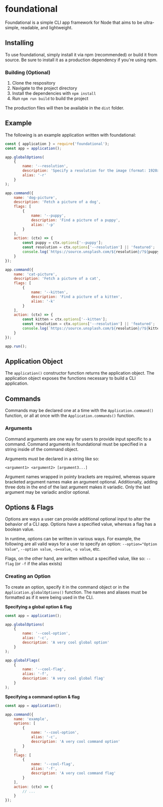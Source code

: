 # foundational
Foundational is a simple CLI app framework for Node that aims to be ultra-simple, readable, and lightweight.

## Installing
To use foundational, simply install it via npm (recommended) or build it from source. Be sure to install it as a production dependency if you're using npm.

### Building (Optional)
1. Clone the respository
2. Navigate to the project directory
3. Install the dependencies with `npm install` 
4. Run `npm run build` to build the project

The production files will then be available in the `dist` folder.

## Example
The following is an example application written with foundational:

```javascript
const { application } = require('foundational');
const app = application();

app.globalOptions(
    {
        name: '--resolution',
        description: 'Specify a resolution for the image (format: 1920x1080, 1024x768, etc.)',
        alias: '-r'
    }
);

app.command({
    name: 'dog-picture',
    description: 'Fetch a picture of a dog',
    flags: [
        {
            name: '--puppy',
            description: 'Find a picture of a puppy',
            alias: '-p'
        }
    ],
    action: (ctx) => {
        const puppy = ctx.options['--puppy'];
        const resolution = ctx.options['--resolution'] || 'featured';
        console.log(`https://source.unsplash.com/${resolution}/?${puppy ? 'puppy' : 'dog'}`);
    }
});

app.command({
    name: 'cat-picture',
    description: 'Fetch a picture of a cat',
    flags: [
        {
            name: '--kitten',
            description: 'Find a picture of a kitten',
            alias: '-k'
        }
    ],
    action: (ctx) => {
        const kitten = ctx.options['--kitten'];
        const resolution = ctx.options['--resolution'] || 'featured';
        console.log(`https://source.unsplash.com/${resolution}/?${kitten ? 'kitten' : 'cat'}`);
    }
});

app.run();
```
<!-- WIP -->

## Application Object
The `application()` constructor function returns the application object. The application object exposes the functions necessary to build a CLI application.

<!-- WIP -->

## Commands
Commands may be declared one at a time with the `Application.command()` function, or all at once with the `Application.commands()` function.

### Arguments
Command arguments are one way for users to provide input specific to a command. Command arguments in foundational must be specified in a string inside of the command object. 

Arguments must be declared in a string like so:
```
<argument1> <argument2> [argument3...]
```

Argument names wrapped in pointy brackets are required, whereas square bracketed argument names make an argument optional. Additionally, adding three dots in the end of the last argument makes it variadic. Only the last argument may be variadic and/or optional.

## Options & Flags
Options are ways a user can provide additional optional input to alter the behavior of a CLI app. Options have a specified value, whereas a flag has a boolean value. 

In runtime, options can be written in various ways. For example, the following are all valid ways for a user to specify an option: `--option="Option Value"`, `--option value`, `-o=value`, `-o value`, etc.


Flags, on the other hand, are written without a specified value, like so: `--flag` (or `-f` if the alias exists)

### Creating an Option
To create an option, specify it in the command object or in the `Application.globalOptions()` function. The names and aliases must be formatted as if it were being used in the CLI.

**Specifying a global option & flag**

```javascript
const app = application();

app.globalOptions(
    {
        name: '--cool-option',
        alias: '-c',
        description: 'A very cool global option'
    }
);

app.globalFlags(
    {
        name: '--cool-flag',
        alias: '-f',
        description: 'A very cool global flag'
    }
);
```

**Specifying a command option & flag**

```javascript
const app = application();

app.command({
    name: 'example',
    options: [
        {
            name: '--cool-option',
            alias: '-c',
            description: 'A very cool command option'
        }
    ],
    flags: [
        {
            name: '--cool-flag',
            alias: '-f',
            description: 'A very cool command flag'
        }
    ],
    action: (ctx) => {
        // ...
    }
});
```